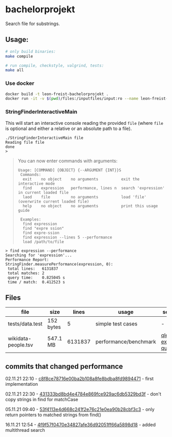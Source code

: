 # bachelorprojekt
Search file for substrings.
## Usage:
```bash
# only build binaries:
make compile

# run compile, checkstyle, valgrind, tests:
make all
```
### Use docker
```bash
docker build -t leon-freist-bachelorprojekt .
docker run -it -v $(pwd)/files:/inputfiles/input:ro --name leon-freist-bachelorprojekt leon-freist-bachelorprojekt
```

### StringFinderInteractiveMain
This will start an interactive console reading the provided `file` (where `file` is optional and either a relative or an absolute path to a file).

```
./StringFinderInteractiveMain file
Reading file file
done
>
```
> You can now enter commands with arguments:
> ```
> Usage: [COMMAND] {OBJECT} {--ARGUMENT {INT}}S
>  Commands:
>   exit    no object    no arguments          exit the interactive mode
>   find    expression   performance, lines n  search 'expression' in current loaded file
>   laod    file         no arguments          load 'file' (overwrite current loaded file)
>   help    no object    no arguments          print this usage guide
>
>  Examples:
>   find expression
>   find "expre ssion"
>   find expre-ssion
>   find expression --lines 5 --performance
>   load /path/to/file
> ```

```
> find expression --performance
Searching for 'expression'...
Performance Report:
StringFinder.measurePerformance(expression, 0):
 total lines:   6131837
 total matches: 2
 query time:    0.825045 s
 time / match:  0.412523 s
```

## Files
| file                      | size      | lines   | usage                 | source                                                                    | Download                                                          |
|---------------------------|-----------|---------|-----------------------|---------------------------------------------------------------------------|-------------------------------------------------------------------|
| tests/data.test           | 152 bytes | 5       | simple test cases     | -                                                                         | -                                                                 |
| wikidata-people.tsv       | 547.1 MB  | 6131837 | performance/benchmark | [qlever example query](https://qlever.cs.uni-freiburg.de/wikidata/P1IH3H) | [download](https://qlever.cs.uni-freiburg.de/wikidata/P1IH3H#tsv) |

## commits that changed performance

02.11.21 22:10 - [c8f8ce78716e00ba2b108a8fe8bdba8fd9894471](https://github.com/lfreist/bachelorprojekt/commit/c8f8ce78716e00ba2b108a8fe8bdba8fd9894471) - first implementation

02.11.21 22:30 - [431333bd8bd4e4784e869fce929ac6db5329bd3f](https://github.com/lfreist/bachelorprojekt/commit/431333bd8bd4e4784e869fce929ac6db5329bd3f) - don't copy strings in find for matchCase

05.11.21 09:40 - [53f4113e4d668c241f2e76c21e0ea90b28cbf3c3](https://github.com/lfreist/bachelorprojekt/commit/53f4113e4d668c241f2e76c21e0ea90b28cbf3c3) - only return pointers to matched strings from find()

16.11.21 12:54 - [4f9f57f0470e34827afe36d92051ff66a5898d18](https://github.com/lfreist/bachelorprojekt/commit/4f9f57f0470e34827afe36d92051ff66a5898d18) - added multithread search
